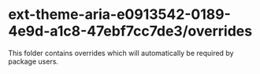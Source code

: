 # ext-theme-aria-e0913542-0189-4e9d-a1c8-47ebf7cc7de3/overrides

This folder contains overrides which will automatically be required by package users.
